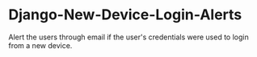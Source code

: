 # Django-New-Device-Login-Alerts
Alert the users through email if the user's credentials were used to login from a new device.
